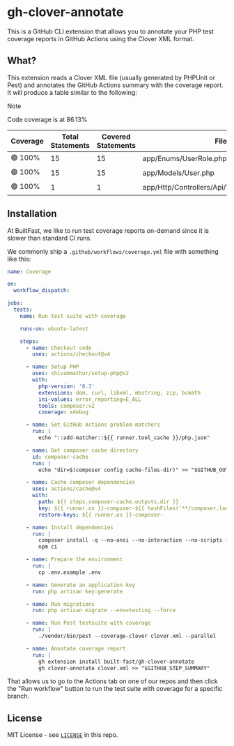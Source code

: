 # gh-clover-annotate

This is a GitHub CLI extension that allows you to annotate your
PHP test coverage reports in GitHub Actions using the Clover XML format.

## What?

This extension reads a Clover XML file (usually generated by PHPUnit or Pest)
and annotates the GitHub Actions summary with the coverage report. It will
produce a table similar to the following:

> [!NOTE]
>  Code coverage is at 86.13%

| Coverage | Total Statements | Covered Statements | File                                           |
| -------- | ---------------- | ------------------ | ---------------------------------------------- |
| 🟢 100%  | 15               | 15                 | app/Enums/UserRole.php                         |
| 🟢 100%  | 15               | 15                 | app/Models/User.php                            |
| 🟢 100%  | 1                | 1                  | app/Http/Controllers/Api/V1/PingController.php |

## Installation

At BuiltFast, we like to run test coverage reports on-demand since it is
slower than standard CI runs.

We commonly ship a `.github/workflows/coverage.yml` file with something like
this:

```yaml
name: Coverage

on:
  workflow_dispatch:

jobs:
  tests:
    name: Run test suite with coverage

    runs-on: ubuntu-latest

    steps:
      - name: Checkout code
        uses: actions/checkout@v4

      - name: Setup PHP
        uses: shivammathur/setup-php@v2
        with:
          php-version: '8.3'
          extensions: dom, curl, libxml, mbstring, zip, bcmath
          ini-values: error_reporting=E_ALL
          tools: composer:v2
          coverage: xdebug

      - name: Set GitHub Actions problem matchers
        run: |
          echo "::add-matcher::${{ runner.tool_cache }}/php.json"

      - name: Get composer cache directory
        id: composer-cache
        run: |
          echo "dir=$(composer config cache-files-dir)" >> "$GITHUB_OUTPUT"

      - name: Cache composer dependencies
        uses: actions/cache@v4
        with:
          path: ${{ steps.composer-cache.outputs.dir }}
          key: ${{ runner.os }}-composer-${{ hashFiles('**/composer.lock') }}
          restore-keys: ${{ runner.os }}-composer-

      - name: Install dependencies
        run: |
          composer install -q --no-ansi --no-interaction --no-scripts --no-progress
          npm ci

      - name: Prepare the environment
        run: |
          cp .env.example .env

      - name: Generate an application key
        run: php artisan key:generate

      - name: Run migrations
        run: php artisan migrate --env=testing --force

      - name: Run Pest testsuite with coverage
        run: |
          ./vendor/bin/pest --coverage-clover clover.xml --parallel

      - name: Annotate coverage report
        run: |
          gh extension install built-fast/gh-clover-annotate
          gh clover-annotate clover.xml >> "$GITHUB_STEP_SUMMARY"
```

That allows us to go to the Actions tab on one of our repos and then click
the "Run workflow" button to run the test suite with coverage for a specific
branch.

## License

MIT License - see [`LICENSE`](./LICENSE) in this repo.
